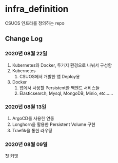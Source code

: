 # infra_definition

CSUOS 인프라를 정의하는 repo



## Change Log

### 2020년 08월 22일

1. Kubernetes와 Docker, 두가지 환경으로 나눠서 구성함
2. Kubernetes
   1. CSUOS에서 개발한 앱 Deploy용
3. Docker
   1. 앱에서 사용할 Persistent한 백엔드 서비스들
   2. Elasticsearch, Mysql, MongoDB, Minio, etc......

### 2020년 08월 13일

1. ArgoCD를 사용한 연동
2. Longhorn을 활용한 Persistent Volume 구현
3. Traefik을 통한 라우팅

### 2020년 08월 09일

첫 커밋